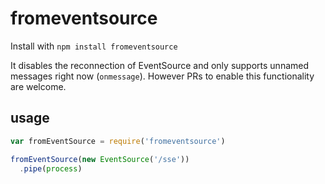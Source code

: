 # fromeventsource

Install with `npm install fromeventsource`

It disables the reconnection of EventSource and only supports unnamed messages
right now (`onmessage`). However PRs to enable this functionality are welcome.

## usage

```js
var fromEventSource = require('fromeventsource')

fromEventSource(new EventSource('/sse'))
  .pipe(process)
```